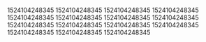 1524104248345
1524104248345
1524104248345
1524104248345
1524104248345
1524104248345
1524104248345
1524104248345
1524104248345
1524104248345
1524104248345
1524104248345
1524104248345
1524104248345
1524104248345